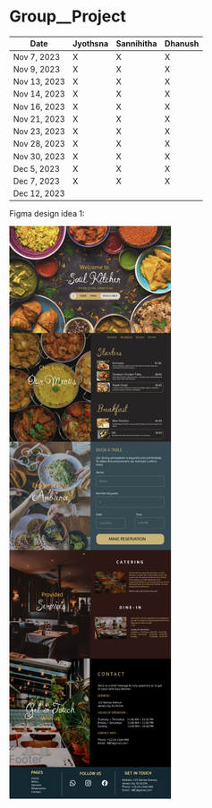 # Group__Project

| Date       | Jyothsna        | Sannihitha       | Dhanush          |    
|------------|-----------------|------------------|------------------|
| Nov 7, 2023|    X            |        X         |       X         |
| Nov 9, 2023|    X            |        X          |       X         |
| Nov 13, 2023|   X            |        X          |       X         |
| Nov 14, 2023|   X           |         X         |       X           |
| Nov 16, 2023|   X           |         X         |       X           |
| Nov 21, 2023|    X           |         X         |      X            |
| Nov 23, 2023|    X           |        X          |       X           |
| Nov 28, 2023|    X            |        X          |      X            |
| Nov 30, 2023|    X            |        X          |      X            |
| Dec 5, 2023 |   X             |        X           |     X             |
| Dec 7, 2023 |    X            |        X         |       X            |
| Dec 12, 2023|                |                  |                  |

Figma design idea 1:

![Screenshot of the figma1](Figma.png)
